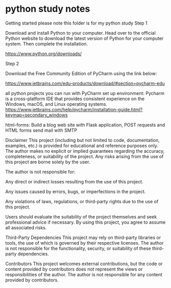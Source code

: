 # python study notes
Getting started 
please note this folder is for my python study 
Step 1

Download and install Python to your computer. Head over to the official Python website to download the latest version of Python for your computer system. Then complete the installation.

https://www.python.org/downloads/



Step 2

Download the Free Community Edition of PyCharm using the link below:

https://www.jetbrains.com/edu-products/download/#section=pycharm-edu

all python projects you can run with PyCharm
set up environment: 
Pycharm is a cross-platform IDE that provides consistent experience on the Windows, macOS, and Linux operating systems.
https://www.jetbrains.com/help/pycharm/installation-guide.html?keymap=secondary_windows



html-forms:
Build a blog web site with Flask application, POST requests and HTML forms 
send mail with SMTP

Disclaimer
This project (including but not limited to code, documentation, examples, etc.) is provided for educational and reference purposes only. The author makes no explicit or implied guarantees regarding the accuracy, completeness, or suitability of the project. Any risks arising from the use of this project are borne solely by the user.

The author is not responsible for:

Any direct or indirect losses resulting from the use of this project.

Any issues caused by errors, bugs, or imperfections in the project.

Any violations of laws, regulations, or third-party rights due to the use of this project.

Users should evaluate the suitability of the project themselves and seek professional advice if necessary. By using this project, you agree to assume all associated risks.


Third-Party Dependencies
This project may rely on third-party libraries or tools, the use of which is governed by their respective licenses. The author is not responsible for the functionality, security, or suitability of these third-party dependencies.

Contributors
This project welcomes external contributions, but the code or content provided by contributors does not represent the views or responsibilities of the author. The author is not responsible for any content provided by contributors.